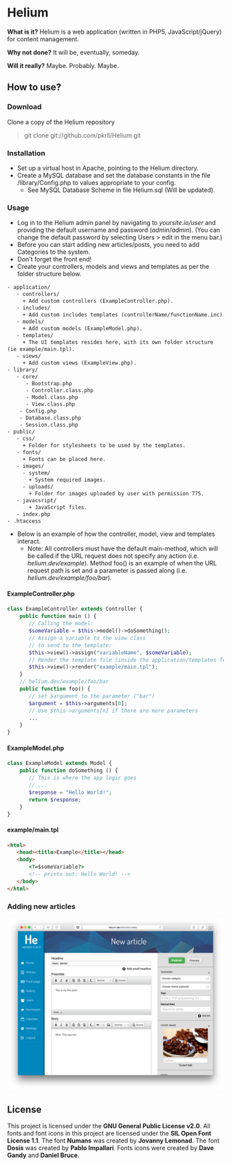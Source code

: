 # Helium
**What is it?**
Helium is a web application (written in PHP5, JavaScript/jQuery) for content management.

**Why not done?**
It will be, eventually, someday.

**Will it really?**
Maybe. Probably. Maybe.
## How to use?
### Download
Clone a copy of the Helium repository
   > git clone git://github.com/pkrll/Helium.git

### Installation
* Set up a virtual host in Apache, pointing to the Helium directory.
* Create a MySQL database and set the database constants in the file /library/Config.php to values appropriate to your config.
    * See MySQL Database Scheme in file Helium.sql (Will be updated).

### Usage
* Log in to the Helium admin panel by navigating to *yoursite.io/user* and providing the default username and password (*admin*/*admin*). (You can change the default password by selecting Users > edit in the menu bar.)
* Before you can start adding new articles/posts, you need to add Categories to the system.
* Don't forget the front end!
* Create your controllers, models and views and templates as per the folder structure below.
```
- application/
   - controllers/
     + Add custom controllers (ExampleController.php).
   - includes/
     + Add custom includes templates (controllerName/functionName.inc)
   - models/
     + Add custom models (ExampleModel.php).
   - templates/
     + The UI templates resides here, with its own folder structure (ie example/main.tpl).
   - views/
     + Add custom views (ExampleView.php).
- library/
   - core/
      - Bootstrap.php
      - Controller.class.php
      - Model.class.php
      - View.class.php
    - Config.php
    - Database.class.php
    - Session.class.php
- public/
   - css/
     + Folder for stylesheets to be used by the templates.
   - fonts/
     + Fonts can be placed here.
   - images/
     - system/
       + System required images.
     - uploads/
       + Folder for images uploaded by user with permission 775.
   - javacsript/
       + JavaScript files.
   - index.php
- .htaccess
```
* Below is an example of how the controller, model, view and templates interact.
    * Note: All controllers must have the default main-method, which will be called if the URL request does not specify any action (i.e. *helium.dev/example*). Method foo() is an example of when the URL request path is set and a parameter is passed along (i.e. *helium.dev/example/foo/bar*).

#### ExampleController.php
```php
class ExampleController extends Controller {
    public function main () {
       // Calling the model:
       $someVariable = $this->model()->doSomething();
       // Assign a variable to the view class
       // to send to the template:
       $this->view()->assign("variableName", $someVariable);
       // Render the template file (inside the application/templates folder):
       $this->view()->render("example/main.tpl");
    }
    // helium.dev/example/foo/bar
    public function foo() {
       // set $argument to the parameter ("bar")
       $argument = $this->arguments[0];
       // Use $this->arguments[n] if there are more parameters
       ...
    }
}
```
#### ExampleModel.php
```php
class ExampleModel extends Model {
    public function doSomething () {
       // This is where the app logic goes
       // ...
       $response = "Hello World!";
       return $response;
    }
}
```
#### example/main.tpl
```html
<html>
   <head><title>Example</title></head>
   <body>
       <?=$someVariable?>
       <!-- prints out: Hello World! -->
   </body>
</html>
```
### Adding new articles
![screenshot](https://raw.githubusercontent.com/pkrll/Helium/master/helium-screenshot-1.png "Helium 0.10.2")
## License
This project is licensed under the **GNU General Public License v2.0**. All fonts and font icons in this project are licensed under the **SIL Open Font License 1.1**. The font **Numans** was created by **Jovanny Lemonad**. The font **Dosis** was created by **Pablo Impallari**. Fonts icons were created by **Dave Gandy** and **Daniel Bruce**.
